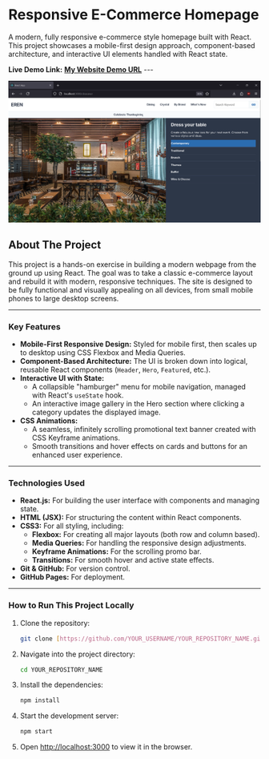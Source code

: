 # Responsive E-Commerce Homepage

A modern, fully responsive e-commerce style homepage built with React. This project showcases a mobile-first design approach, component-based architecture, and interactive UI elements handled with React state.

**Live Demo Link:** [**My Website Demo URL**](https://e-commercewebsite-khaki.vercel.app/) ---

![EREN Website Screenshot](./screeenshot.png)
## About The Project

This project is a hands-on exercise in building a modern webpage from the ground up using React. The goal was to take a classic e-commerce layout and rebuild it with modern, responsive techniques. The site is designed to be fully functional and visually appealing on all devices, from small mobile phones to large desktop screens.

---

### Key Features

* **Mobile-First Responsive Design:** Styled for mobile first, then scales up to desktop using CSS Flexbox and Media Queries.
* **Component-Based Architecture:** The UI is broken down into logical, reusable React components (`Header`, `Hero`, `Featured`, etc.).
* **Interactive UI with State:**
    * A collapsible "hamburger" menu for mobile navigation, managed with React's `useState` hook.
    * An interactive image gallery in the Hero section where clicking a category updates the displayed image.
* **CSS Animations:**
    * A seamless, infinitely scrolling promotional text banner created with CSS Keyframe animations.
    * Smooth transitions and hover effects on cards and buttons for an enhanced user experience.

---

### Technologies Used

* **React.js:** For building the user interface with components and managing state.
* **HTML (JSX):** For structuring the content within React components.
* **CSS3:** For all styling, including:
    * **Flexbox:** For creating all major layouts (both row and column based).
    * **Media Queries:** For handling the responsive design adjustments.
    * **Keyframe Animations:** For the scrolling promo bar.
    * **Transitions:** For smooth hover and active state effects.
* **Git & GitHub:** For version control.
* **GitHub Pages:** For deployment.

---

### How to Run This Project Locally

1.  Clone the repository:
    ```bash
    git clone [https://github.com/YOUR_USERNAME/YOUR_REPOSITORY_NAME.git](https://github.com/YOUR_USERNAME/YOUR_REPOSITORY_NAME.git)
    ```
2.  Navigate into the project directory:
    ```bash
    cd YOUR_REPOSITORY_NAME
    ```
3.  Install the dependencies:
    ```bash
    npm install
    ```
4.  Start the development server:
    ```bash
    npm start
    ```
5.  Open [http://localhost:3000](http://localhost:3000) to view it in the browser.